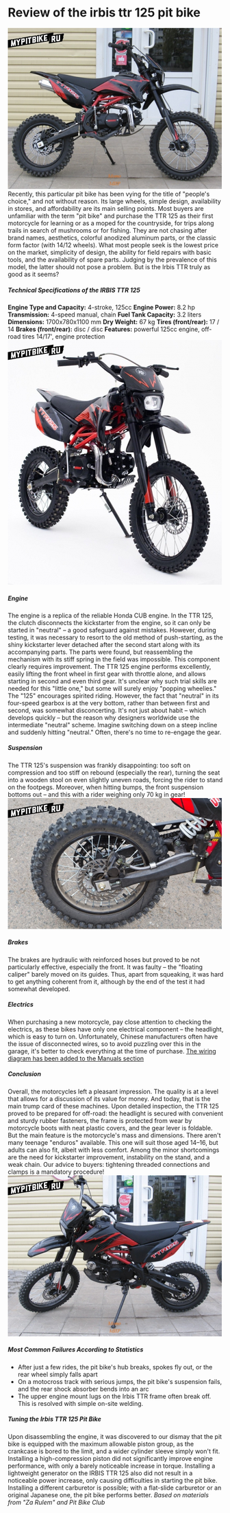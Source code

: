 # Review of the irbis ttr 125 pit bike

![Irbis TTR 125](../../../static/img/6d9b64.jpg "Irbis TTR 125") Recently, this particular pit bike has been vying for the title of "people's choice," and not without reason. Its large wheels, simple design, availability in stores, and affordability are its main selling points. Most buyers are unfamiliar with the term "pit bike" and purchase the TTR 125 as their first motorcycle for learning or as a moped for the countryside, for trips along trails in search of mushrooms or for fishing. They are not chasing after brand names, aesthetics, colorful anodized aluminum parts, or the classic form factor (with 14/12 wheels). What most people seek is the lowest price on the market, simplicity of design, the ability for field repairs with basic tools, and the availability of spare parts. Judging by the prevalence of this model, the latter should not pose a problem. But is the Irbis TTR truly as good as it seems?

##### Technical Specifications of the IRBIS TTR 125

**Engine Type and Capacity:** 4-stroke, 125cc **Engine Power:** 8.2 hp **Transmission:** 4-speed manual, chain **Fuel Tank Capacity:** 3.2 liters **Dimensions:** 1700x780x1100 mm **Dry Weight:** 67 kg **Tires (front/rear):** 17 / 14 **Brakes (front/rear):** disc / disc **Features:** powerful 125cc engine, off-road tires 14/17', engine protection ![Irbis TTR 125](../../../static/img/d6e911.jpg "Irbis TTR 125")

##### Engine

The engine is a replica of the reliable Honda CUB engine. In the TTR 125, the clutch disconnects the kickstarter from the engine, so it can only be started in "neutral" – a good safeguard against mistakes. However, during testing, it was necessary to resort to the old method of push-starting, as the shiny kickstarter lever detached after the second start along with its accompanying parts. The parts were found, but reassembling the mechanism with its stiff spring in the field was impossible. This component clearly requires improvement. The TTR 125 engine performs excellently, easily lifting the front wheel in first gear with throttle alone, and allows starting in second and even third gear. It's unclear why such trial skills are needed for this "little one," but some will surely enjoy "popping wheelies." The "125" encourages spirited riding. However, the fact that "neutral" in its four-speed gearbox is at the very bottom, rather than between first and second, was somewhat disconcerting. It's not just about habit – which develops quickly – but the reason why designers worldwide use the intermediate "neutral" scheme. Imagine switching down on a steep incline and suddenly hitting "neutral." Often, there's no time to re-engage the gear.

##### Suspension

The TTR 125's suspension was frankly disappointing: too soft on compression and too stiff on rebound (especially the rear), turning the seat into a wooden stool on even slightly uneven roads, forcing the rider to stand on the footpegs. Moreover, when hitting bumps, the front suspension bottoms out – and this with a rider weighing only 70 kg in gear! ![Irbis TTR 125](../../../static/img/f7122e.jpg "Irbis TTR 125")

##### Brakes

The brakes are hydraulic with reinforced hoses but proved to be not particularly effective, especially the front. It was faulty – the "floating caliper" barely moved on its guides. Thus, apart from squeaking, it was hard to get anything coherent from it, although by the end of the test it had somewhat developed.

##### Electrics

When purchasing a new motorcycle, pay close attention to checking the electrics, as these bikes have only one electrical component – the headlight, which is easy to turn on. Unfortunately, Chinese manufacturers often have the issue of disconnected wires, so to avoid puzzling over this in the garage, it's better to check everything at the time of purchase. [The wiring diagram has been added to the Manuals section](http://mypitbike.ru/page/manual/)

##### Conclusion

Overall, the motorcycles left a pleasant impression. The quality is at a level that allows for a discussion of its value for money. And today, that is the main trump card of these machines. Upon detailed inspection, the TTR 125 proved to be prepared for off-road: the headlight is secured with convenient and sturdy rubber fasteners, the frame is protected from wear by motorcycle boots with neat plastic covers, and the gear lever is foldable. But the main feature is the motorcycle's mass and dimensions. There aren't many teenage "enduros" available. This one will suit those aged 14–16, but adults can also fit, albeit with less comfort. Among the minor shortcomings are the need for kickstarter improvement, instability on the stand, and a weak chain. Our advice to buyers: tightening threaded connections and clamps is a mandatory procedure! ![Irbis TTR 125](../../../static/img/cff101.jpg "Irbis TTR 125")

##### Most Common Failures According to Statistics

- After just a few rides, the pit bike's hub breaks, spokes fly out, or the rear wheel simply falls apart
- On a motocross track with serious jumps, the pit bike's suspension fails, and the rear shock absorber bends into an arc
- The upper engine mount lugs on the Irbis TTR frame often break off. This is resolved with simple on-site welding.

##### Tuning the Irbis TTR 125 Pit Bike

Upon disassembling the engine, it was discovered to our dismay that the pit bike is equipped with the maximum allowable piston group, as the crankcase is bored to the limit, and a wider cylinder sleeve simply won't fit. Installing a high-compression piston did not significantly improve engine performance, with only a barely noticeable increase in torque. Installing a lightweight generator on the IRBIS TTR 125 also did not result in a noticeable power increase, only causing difficulties in starting the pit bike. Installing a different carburetor is possible; with a flat-slide carburetor or an original Japanese one, the pit bike performs better. *Based on materials from "Za Rulem" and Pit Bike Club*
